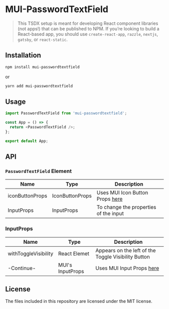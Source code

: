 # MUI-PasswordTextField

> This TSDX setup is meant for developing React component libraries (not apps!) that can be published to NPM. If you’re looking to build a React-based app, you should use `create-react-app`, `razzle`, `nextjs`, `gatsby`, or `react-static`.

## Installation

```bash
npm install mui-passwordtextfield
```

or

```bash
yarn add mui-passwordtextfield
```

## Usage

```js
import PasswordTextField from 'mui-passwordtextfield';

const App = () => {
  return <PasswordTextField />;
};

export default App;
```

## API

### `PasswordTextField` Element

| **Name**        | **Type**        | **Description**                                                                 |
| --------------- | --------------- | ------------------------------------------------------------------------------- |
| iconButtonProps | IconButtonProps | Uses MUI Icon Button Props [here](https://mui.com/material-ui/api/icon-button/) |
| InputProps      | InputProps      | To change the properties of the input                                           |

### InputProps

| **Name**             | **Type**         | **Description**                                                          |
| -------------------- | ---------------- | ------------------------------------------------------------------------ |
| withToggleVisibility | React Elemet     | Appears on the left of the Toggle Visibility Button                      |
| -Continue-           | MUI's InputProps | Uses MUI Input Props [here](https://mui.com/material-ui/api/text-field/) |

## License

The files included in this repository are licensed under the MIT license.
